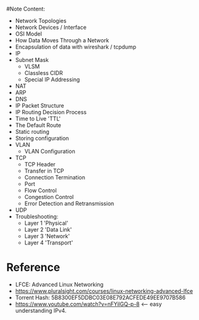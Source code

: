 #Note Content:
  - Network Topologies
  - Network Devices / Interface
  - OSI Model
  - How Data Moves Through a Network
  - Encapsulation of data with wireshark / tcpdump
  - IP
  - Subnet Mask
    - VLSM
    - Classless CIDR
    - Special IP Addressing
  - NAT
  - ARP
  - DNS
  - IP Packet Structure
  - IP Routing Decision Process
  - Time to Live 'TTL'
  - The Default Route
  - Static routing
  - Storing configuration
  - VLAN
    - VLAN Configuration
  - TCP
    - TCP Header
    - Transfer in TCP
    - Connection Termination
    - Port
    - Flow Control
    - Congestion Control
    - Error Detection and Retransmission
  - UDP
  - Troubleshooting:
    - Layer 1 'Physical'
    - Layer 2 'Data Link'
    - Layer 3 'Network'
    - Layer 4 'Transport'
        
# Reference
 - LFCE: Advanced Linux Networking
  - https://www.pluralsight.com/courses/linux-networking-advanced-lfce
   - Torrent Hash: 5B8300EF5DDBC03E08E792ACFEDE49EE9707B586
 - https://www.youtube.com/watch?v=nFYilGQ-p-8 <-- easy understanding IPv4.
